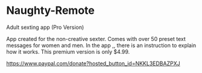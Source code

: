 # Naughty-Remote
Adult sexting app (Pro Version)

App created for the non-creative sexter.
Comes with over 50 preset text messages for women and men.
In the app ,, there is an instruction to explain how it works.
This premium version is only $4.99.


<div id="smart-button-container">
      <div style="text-align: center;">
        <div id="paypal-button-container"></div>
      </div>
    </div>
  <script src="https://www.paypal.com/sdk/js?client-id=AU9QweojB6Bo6HQWDQVjN3NxyGPOCfOuAm1lkYQxXyBr7Q1AXdpOqSELkXijXHlmE8ihtW5a7QruhotP&currency=USD" data-sdk-integration-source="button-factory"></script>
  <script>
    function initPayPalButton() {
      paypal.Buttons({
        style: {
          shape: 'pill',
          color: 'gold',
          layout: 'vertical',
          label: 'paypal',
          
        },

        createOrder: function(data, actions) {
          return actions.order.create({
            purchase_units: [{"description":"Naughty Remote APP for android","amount":{"currency_code":"USD","value":4.99}}]
          });
        },

        onApprove: function(data, actions) {
          return actions.order.capture().then(function(details) {
            alert('Transaction completed by ' + details.payer.name.given_name + '!');
          });
        },

        onError: function(err) {
          console.log(err);
        }
      }).render('#paypal-button-container');
    }
    initPayPalButton();
  </script>
  
  
  
  
  
  
  
  
  https://www.paypal.com/donate?hosted_button_id=NKKL3EDBAZPXJ

